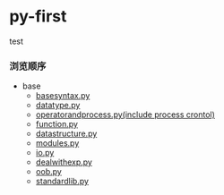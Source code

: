 # py-first
test

### 浏览顺序
- base
    - [basesyntax.py](./base/basesyntax.py)
    - [datatype.py](./base/datatype.py)
    - [operatorandprocess.py(include process crontol)](./base/operatorandprocess.py) 
    - [function.py](./base/function.py)
    - [datastructure.py](./base/datastructure.py)
    - [modules.py](./base/modules.py)
    - [io.py](./base/io.py)
    - [dealwithexp.py](./base/dealwithexp.py)
    - [oob.py](./base/oob.py)
    - [standardlib.py](./base/standardlib.py)
    



